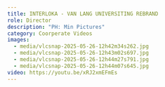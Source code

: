 ```yaml
---
title: INTERLOKA - VAN LANG UNIVERSITING REBRAND
role: Director
description: "PH: Min Pictures"
category: Coorperate Videos
images:
  - media/vlcsnap-2025-05-26-12h42m34s262.jpg
  - media/vlcsnap-2025-05-26-12h43m02s697.jpg
  - media/vlcsnap-2025-05-26-12h44m27s791.jpg
  - media/vlcsnap-2025-05-26-12h44m07s645.jpg
video: https://youtu.be/xRJ2xmEFmEs
---
```

